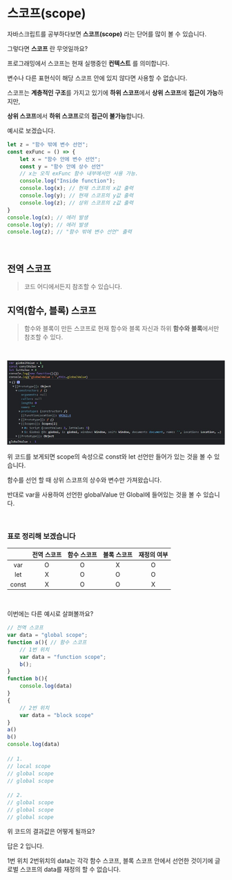 # 스코프(scope)

자바스크립트를 공부하다보면 **스코프(scope)** 라는 단어를 많이 볼 수 있습니다.

그렇다면 **스코프** 란 무엇일까요?

프로그래밍에서 스코프는 현재 실행중인 **컨텍스트** 를 의미합니다.

변수나 다른 표현식이 해당 스코프 안에 있지 않다면 사용할 수 없습니다. 

스코프는 **계층적인 구조**를 가지고 있기에 **하위 스코프**에서 **상위 스코프**에 **접근이 가능**하지만,

**상위 스코프**에서 **하위 스코프**로의 **접근이 불가능**합니다.

예시로 보겠습니다.

```javascript
let z = "함수 밖에 변수 선언";
const exFunc = () => {
    let x = "함수 안에 변수 선언";
    const y = "함수 안에 상수 선언"
    // x는 오직 exFunc 함수 내부에서만 사용 가능.
    console.log("Inside function");
    console.log(x); // 현재 스코프의 x값 출력
    console.log(y); // 현재 스코프의 y값 출력
    console.log(z); // 상위 스코프의 z값 출력
}
console.log(x); // 에러 발생
console.log(y); // 에러 발생
console.log(z); // "함수 밖에 변수 선언" 출력
```
<br/>

## 전역 스코프
> 코드 어디에서든지 참조할 수 있습니다.

## 지역(함수, 블록) 스코프
> 함수와 블록이 만든 스코프로 현재 함수와 블록 자신과 하위 **함수와 블록**에서만 참조할 수 있다.
> 
<br/>

![screensh](img/scope사진.jpg)

위 코드를 보게되면 scope의 속성으로  const와 let 선언만 들어가 있는 것을 볼 수 있습니다.

함수를 선언 할 때 상위 스코프의 상수와 변수만 가져왔습니다.

반대로 var을 사용하여 선언한 globalValue 만 Global에 들어있는 것을 볼 수 있습니다.

<br/>

### 표로 정리해 보겠습니다

|   |전역 스코프 |함수 스코프 |블록 스코프| 재정의 여부|
|:---:|:---:|:---:|:---:|:---:|
|var | O | O | X | O |
|let | X | O | O | O |
|const | X | O | O | X |

<br/>

이번에는 다른 예시로 살펴볼까요?
```javascript  
// 전역 스코프
var data = "global scope";
function a(){ // 함수 스코프
    // 1번 위치
    var data = "function scope";
    b();
}
function b(){
    console.log(data)
}
{
    // 2번 위치
    var data = "block scope"
}
a()
b()
console.log(data)

// 1.   
// local scope
// global scope
// global scope

// 2.
// global scope
// global scope
// global scope
```
위 코드의 결과값은 어떻게 될까요?

답은 2 입니다.

1번 위치 2번위치의 data는 각각 함수 스코프, 블록 스코프 안에서 선언한 것이기에 글로벌 스코프의 data를 재정의 할 수 없습니다.






